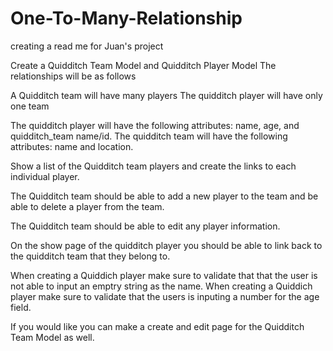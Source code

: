 # One-To-Many-Relationship
creating a read me for Juan's project


Create a Quidditch Team Model and Quidditch Player Model
The relationships will be as follows

A Quidditch team will have many players
The quidditch player will have only one team

The quidditch player will have the following attributes: name, age, and quidditch_team name/id.
The quidditch team will have the following attributes: name and location.

Show a list of the Quidditch team players and create the links to each individual player.

The Quidditch team should be able to add a new player to the team and be able to delete a player from the team.

The Quidditch team should be able to edit any player information.

On the show page of the quidditch player you should be able to link back to the quidditch team that they belong to.

When creating a Quiddich player make sure to validate that that the user is not able to input an emptry string as the name.
When creating a Quiddich player make sure to validate that the users is inputing a number for the age field.


If you would like you can make a create and edit page for the Quidditch Team Model as well.







